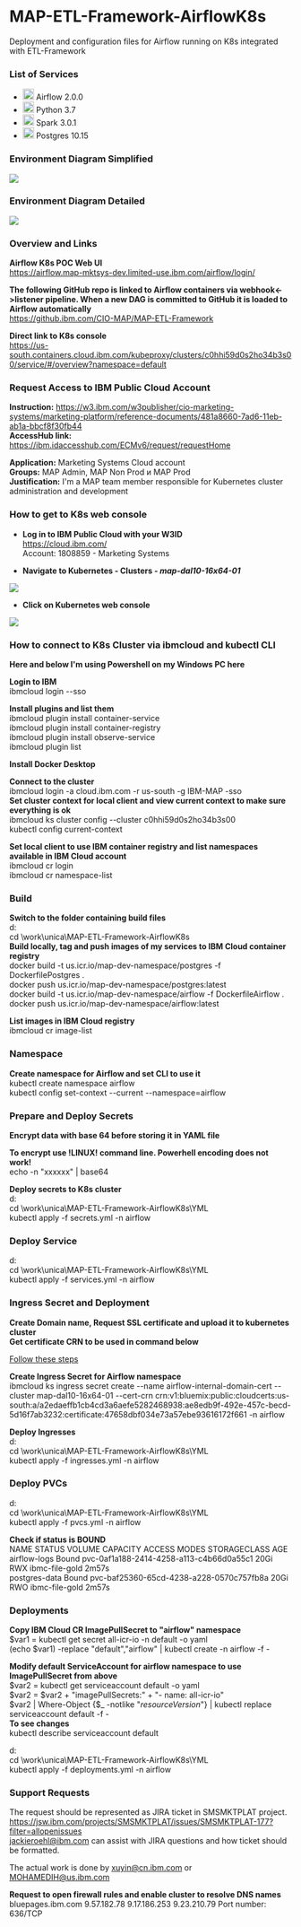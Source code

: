 # MAP-ETL-Framework-AirflowK8s
Deployment and configuration files for Airflow running on K8s integrated with ETL-Framework

### List of Services

 - <img src="https://miro.medium.com/max/1080/1*6jjSw8IqGbsPZp7L_43YyQ.png" height="20"> Airflow 2.0.0
 - <img src="https://i.stack.imgur.com/hRJou.gif" height="20"> Python 3.7
 - <img src="https://www.computing.co.uk/w-images/cc6f36ae-ffb1-4271-8847-725556046f5c/0/apachesparklogo-580x358.png" height="20"> Spark 3.0.1
 - <img src="https://upload.wikimedia.org/wikipedia/commons/2/29/Postgresql_elephant.svg" height="20"> Postgres 10.15

### Environment Diagram Simplified
<img src="https://github.ibm.com/CIO-MAP/MAP-ETL-Framework-AirflowK8s/blob/master/env_diagram_simplified.jpg">

### Environment Diagram Detailed
<img src="https://github.ibm.com/CIO-MAP/MAP-ETL-Framework-AirflowK8s/blob/master/env_diagram_detailed.jpg">

### Overview and Links

**Airflow K8s POC Web UI**\
https://airflow.map-mktsys-dev.limited-use.ibm.com/airflow/login/

**The following GitHub repo is linked to Airflow containers via webhook<->listener pipeline. When a new DAG is committed to GitHub it is loaded to Airflow automatically**\
https://github.ibm.com/CIO-MAP/MAP-ETL-Framework

**Direct link to K8s console**\
https://us-south.containers.cloud.ibm.com/kubeproxy/clusters/c0hhi59d0s2ho34b3s00/service/#/overview?namespace=default

### Request Access to IBM Public Cloud Account

**Instruction:** https://w3.ibm.com/w3publisher/cio-marketing-systems/marketing-platform/reference-documents/481a8660-7ad6-11eb-ab1a-bbcf8f30fb44 \
**AccessHub link:** https://ibm.idaccesshub.com/ECMv6/request/requestHome

**Application:** Marketing Systems Cloud account \
**Groups:** MAP Admin, MAP Non Prod и MAP Prod \
**Justification:** I'm a MAP team member responsible for Kubernetes cluster administration and development

### How to get to K8s web console

- **Log in to IBM Public Cloud with your W3ID**\
https://cloud.ibm.com/ \
Account: 1808859 - Marketing Systems

- **Navigate to Kubernetes - Clusters - _map-dal10-16x64-01_**
<img src="https://github.ibm.com/CIO-MAP/MAP-ETL-Framework-AirflowK8s/blob/master/docs/1_1.jpg">

- **Click on Kubernetes web console**
<img src="https://github.ibm.com/CIO-MAP/MAP-ETL-Framework-AirflowK8s/blob/master/docs/1_2.jpg">

### How to connect to K8s Cluster via ibmcloud and kubectl CLI

**Here and below I'm using Powershell on my Windows PC here**

**Login to IBM**\
ibmcloud login --sso

**Install plugins and list them**\
ibmcloud plugin install container-service \
ibmcloud plugin install container-registry \
ibmcloud plugin install observe-service \
ibmcloud plugin list

**Install Docker Desktop**

**Connect to the cluster**\
ibmcloud login -a cloud.ibm.com -r us-south -g IBM-MAP -sso \
**Set cluster context for local client and view current context to make sure everything is ok**\
ibmcloud ks cluster config --cluster c0hhi59d0s2ho34b3s00 \
kubectl config current-context

**Set local client to use IBM container registry and list namespaces available in IBM Cloud account**\
ibmcloud cr login\
ibmcloud cr namespace-list

### Build

**Switch to the folder containing build files**\
d: \
cd \work\unica\MAP-ETL-Framework-AirflowK8s \
**Build locally, tag and push images of my services to IBM Cloud container registry**\
docker build -t us.icr.io/map-dev-namespace/postgres -f DockerfilePostgres . \
docker push us.icr.io/map-dev-namespace/postgres:latest \
docker build -t us.icr.io/map-dev-namespace/airflow -f DockerfileAirflow . \
docker push us.icr.io/map-dev-namespace/airflow:latest

**List images in IBM Cloud registry**\
ibmcloud cr image-list

### Namespace

**Create namespace for Airflow and set CLI to use it**\
kubectl create namespace airflow \
kubectl config set-context --current --namespace=airflow

### Prepare and Deploy Secrets

**Encrypt data with base 64 before storing it in YAML file**

**To encrypt use !LINUX! command line. Powerhell encoding does not work!**\
echo -n "xxxxxx" | base64

**Deploy secrets to K8s cluster**\
d: \
cd \work\unica\MAP-ETL-Framework-AirflowK8s\YML \
kubectl apply -f secrets.yml -n airflow

### Deploy Service

d: \
cd \work\unica\MAP-ETL-Framework-AirflowK8s\YML \
kubectl apply -f services.yml -n airflow

### Ingress Secret and Deployment

**Create Domain name, Request SSL certificate and upload it to kubernetes cluster**\
**Get certificate CRN to be used in command below**

[Follow these steps](https://github.ibm.com/CIO-MAP/MAP-ETL-Framework-AirflowK8s/blob/master/Request%20hostname%20and%20certificate.md)

**Create Ingress Secret for Airflow namespace**\
ibmcloud ks ingress secret create --name airflow-internal-domain-cert --cluster map-dal10-16x64-01 --cert-crn crn:v1:bluemix:public:cloudcerts:us-south:a/a2edaeffb1cb4cd3a6aefe5282468938:ae8edb9f-492e-457c-becd-5d16f7ab3232:certificate:47658dbf034e73a57ebe93616172f661 -n airflow

**Deploy Ingresses**\
d: \
cd \work\unica\MAP-ETL-Framework-AirflowK8s\YML \
kubectl apply -f ingresses.yml -n airflow

### Deploy PVCs

d: \
cd \work\unica\MAP-ETL-Framework-AirflowK8s\YML \
kubectl apply -f pvcs.yml -n airflow

**Check if status is BOUND**\
NAME            STATUS   VOLUME                                     CAPACITY   ACCESS MODES   STORAGECLASS     AGE \
airflow-logs    Bound    pvc-0af1a188-2414-4258-a113-c4b66d0a55c1   20Gi       RWX            ibmc-file-gold   2m57s \
postgres-data   Bound    pvc-baf25360-65cd-4238-a228-0570c757fb8a   20Gi       RWO            ibmc-file-gold   2m57s

### Deployments

**Copy IBM Cloud CR ImagePullSecret to "airflow" namespace**\
$var1 = kubectl get secret all-icr-io -n default -o yaml \
(echo $var1) -replace "default","airflow" | kubectl create -n airflow -f -

**Modify default ServiceAccount for airflow namespace to use ImagePullSecret from above**\
$var2 = kubectl get serviceaccount default -o yaml \
$var2 = $var2 + "imagePullSecrets:" + "- name: all-icr-io" \
$var2 | Where-Object {$_ -notlike "*resourceVersion*"} | kubectl replace serviceaccount default -f - \
**To see changes** \
kubectl describe serviceaccount default

d: \
cd \work\unica\MAP-ETL-Framework-AirflowK8s\YML \
kubectl apply -f deployments.yml -n airflow

### Support Requests

The request should be represented as JIRA ticket in SMSMKTPLAT project. \
https://jsw.ibm.com/projects/SMSMKTPLAT/issues/SMSMKTPLAT-177?filter=allopenissues \
jackieroehl@ibm.com can assist with JIRA questions and how ticket should be formatted.

The actual work is done by xuyin@cn.ibm.com or MOHAMEDIH@us.ibm.com

**Request to open firewall rules and enable cluster to resolve DNS names**\
bluepages.ibm.com	9.57.182.78	 9.17.186.253  9.23.210.79   Port number: 636/TCP